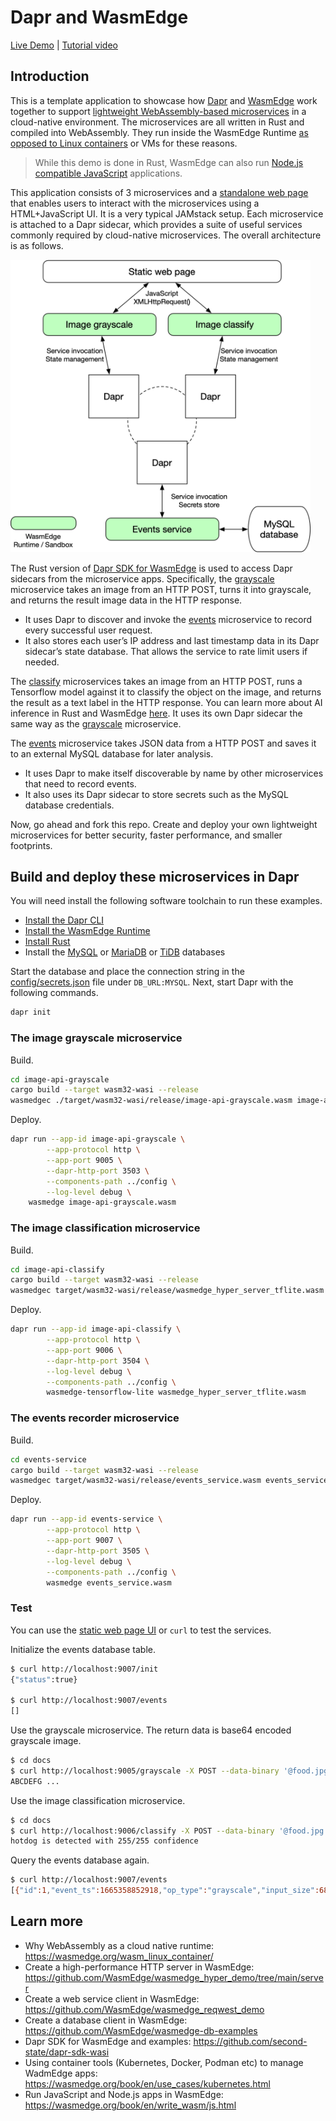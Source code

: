 # Dapr and WasmEdge

[Live Demo](http://dapr-demo.secondstate.co) | [Tutorial video](https://www.youtube.com/watch?v=3v37pAT9iK8)

## Introduction

This is a template application to showcase how [Dapr](https://dapr.io/) and [WasmEdge](https://github.com/WasmEdge/) work together to support [lightweight WebAssembly-based microservices](https://github.com/second-state/microservice-rust-mysql) in a cloud-native environment. The microservices are all written in Rust and compiled into WebAssembly. They run inside the WasmEdge Runtime [as opposed to Linux containers](https://wasmedge.org/wasm_linux_container/) or VMs for these reasons.

> While this demo is done in Rust, WasmEdge can also run [Node.js compatible JavaScript](https://wasmedge.org/book/en/write_wasm/js.html) applications. 
 
This application consists of 3 microservices and a [standalone web page](docs) that enables users to interact with the microservices using a HTML+JavaScript UI. It is a very typical JAMstack setup. Each microservice is attached to a Dapr sidecar, which provides a suite of useful services commonly required by cloud-native microservices. The overall architecture is as follows.

<img src="docs/dapr-wasmedge.png" alt="Microservices architecture" width="480" style="text-align: center; margin: 0 auto;"/>

The Rust version of [Dapr SDK for WasmEdge](https://github.com/second-state/dapr-sdk-wasi) is used to access Dapr sidecars from the microservice apps. Specifically, the [grayscale](https://github.com/second-state/dapr-wasm/tree/main/image-api-grayscale) microservice takes an image from an HTTP POST, turns it into grayscale, and returns the result image data in the HTTP response. 

* It uses Dapr to discover and invoke the [events](https://github.com/second-state/dapr-wasm/tree/main/events-service) microservice to record every successful user request. 
* It also stores each user’s IP address and last timestamp data in its Dapr sidecar’s state database. That allows the service to rate limit users if needed. 

The [classify](https://github.com/second-state/dapr-wasm/tree/main/image-api-classify) microservices takes an image from an HTTP POST, runs a Tensorflow model against it to classify the object on the image, and returns the result as a text label in the HTTP response. You can learn more about AI inference in Rust and WasmEdge [here](https://wasmedge.org/book/en/write_wasm/rust/wasinn.html). It uses its own Dapr sidecar the same way as the [grayscale](https://github.com/second-state/dapr-wasm/tree/main/image-api-grayscale) microservice. 

The [events](https://github.com/second-state/dapr-wasm/tree/main/events-service) microservice takes JSON data from a HTTP POST and saves it to an external MySQL database for later analysis. 

* It uses Dapr to make itself discoverable by name by other microservices that need to record events. 
* It also uses its Dapr sidecar to store secrets such as the MySQL database credentials.

Now, go ahead and fork this repo. Create and deploy your own lightweight microservices for better security, faster performance, and smaller footprints. 

## Build and deploy these microservices in Dapr

You will need install the following software toolchain to run these examples.

* [Install the Dapr CLI](https://docs.dapr.io/getting-started/install-dapr-cli/)
* [Install the WasmEdge Runtime](https://wasmedge.org/book/en/quick_start/install.html)
* [Install Rust](https://www.rust-lang.org/tools/install)
* Install the [MySQL](https://dev.mysql.com/doc/mysql-installation-excerpt/5.7/en/) or [MariaDB](https://mariadb.com/kb/en/getting-installing-and-upgrading-mariadb/) or [TiDB](https://docs.pingcap.com/tidb/dev/quick-start-with-tidb) databases

Start the database and place the connection string in the [config/secrets.json](config/secrets.json) file under `DB_URL:MYSQL`. Next, start Dapr with the following commands.

```bash
dapr init
```

### The image grayscale microservice

Build.

```bash
cd image-api-grayscale
cargo build --target wasm32-wasi --release
wasmedgec ./target/wasm32-wasi/release/image-api-grayscale.wasm image-api-grayscale.wasm
```

Deploy.

```bash
dapr run --app-id image-api-grayscale \
        --app-protocol http \
        --app-port 9005 \
        --dapr-http-port 3503 \
        --components-path ../config \
        --log-level debug \
	wasmedge image-api-grayscale.wasm
```

### The image classification microservice

Build.

```bash
cd image-api-classify
cargo build --target wasm32-wasi --release
wasmedgec target/wasm32-wasi/release/wasmedge_hyper_server_tflite.wasm wasmedge_hyper_server_tflite.wasm
```

Deploy.

```bash
dapr run --app-id image-api-classify \
        --app-protocol http \
        --app-port 9006 \
        --dapr-http-port 3504 \
        --log-level debug \
        --components-path ../config \
        wasmedge-tensorflow-lite wasmedge_hyper_server_tflite.wasm
```

### The events recorder microservice

Build.

```bash
cd events-service
cargo build --target wasm32-wasi --release
wasmedgec target/wasm32-wasi/release/events_service.wasm events_service.wasm
```

Deploy.

```bash
dapr run --app-id events-service \
        --app-protocol http \
        --app-port 9007 \
        --dapr-http-port 3505 \
        --log-level debug \
        --components-path ../config \
        wasmedge events_service.wasm
```

### Test

You can use the [static web page UI](http://dapr-demo.secondstate.co/) or `curl` to test the services.

Initialize the events database table.

```bash
$ curl http://localhost:9007/init
{"status":true}

$ curl http://localhost:9007/events
[]
```

Use the grayscale microservice. The return data is base64 encoded grayscale image.

```bash
$ cd docs
$ curl http://localhost:9005/grayscale -X POST --data-binary '@food.jpg'
ABCDEFG ...
```

Use the image classification microservice.

```bash
$ cd docs
$ curl http://localhost:9006/classify -X POST --data-binary '@food.jpg'
hotdog is detected with 255/255 confidence
```

Query the events database again.

```bash
$ curl http://localhost:9007/events
[{"id":1,"event_ts":1665358852918,"op_type":"grayscale","input_size":68016},{"id":2,"event_ts":1665358853114,"op_type":"classify","input_size":68016}]
```

## Learn more

* Why WebAssembly as a cloud native runtime: https://wasmedge.org/wasm_linux_container/
* Create a high-performance HTTP server in WasmEdge: https://github.com/WasmEdge/wasmedge_hyper_demo/tree/main/server
* Create a web service client in WasmEdge: https://github.com/WasmEdge/wasmedge_reqwest_demo
* Create a database client in WasmEdge: https://github.com/WasmEdge/wasmedge-db-examples
* Dapr SDK for WasmEdge and examples: https://github.com/second-state/dapr-sdk-wasi
* Using container tools (Kubernetes, Docker, Podman etc) to manage WadmEdge apps: https://wasmedge.org/book/en/use_cases/kubernetes.html
* Run JavaScript and Node.js apps in WasmEdge: https://wasmedge.org/book/en/write_wasm/js.html
